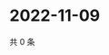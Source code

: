 # 2022-11-09

共 0 条

<!-- BEGIN WEIBO -->
<!-- 最后更新时间 Wed Nov 09 2022 17:16:31 GMT+0800 (China Standard Time) -->

<!-- END WEIBO -->
